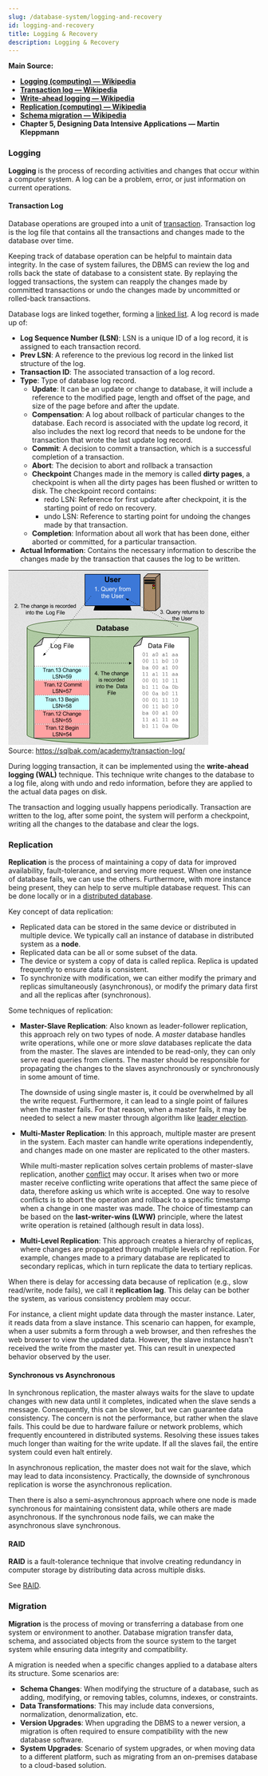 ```yaml
---
slug: /database-system/logging-and-recovery
id: logging-and-recovery
title: Logging & Recovery
description: Logging & Recovery
---
```


**Main Source:**

- **[Logging (computing) — Wikipedia](<https://en.wikipedia.org/wiki/Logging_(computing)>)**
- **[Transaction log — Wikipedia](https://en.wikipedia.org/wiki/Transaction_log)**
- **[Write-ahead logging — Wikipedia](https://en.wikipedia.org/wiki/Write-ahead_logging)**
- **[Replication (computing) — Wikipedia](<https://en.wikipedia.org/wiki/Replication_(computing)>)**
- **[Schema migration — Wikipedia](https://en.wikipedia.org/wiki/Schema_migration)**
- **Chapter 5, Designing Data Intensive Applications — Martin Kleppmann**

### Logging

**Logging** is the process of recording activities and changes that occur within a computer system. A log can be a problem, error, or just information on current operations.

#### Transaction Log

Database operations are grouped into a unit of [transaction](/database-system/transactions). Transaction log is the log file that contains all the transactions and changes made to the database over time.

Keeping track of database operation can be helpful to maintain data integrity. In the case of system failures, the DBMS can review the log and rolls back the state of database to a consistent state. By replaying the logged transactions, the system can reapply the changes made by committed transactions or undo the changes made by uncommitted or rolled-back transactions.

Database logs are linked together, forming a [linked list](/data-structures-and-algorithms/linked-list). A log record is made up of:

- **Log Sequence Number (LSN)**: LSN is a unique ID of a log record, it is assigned to each transaction record.
- **Prev LSN**: A reference to the previous log record in the linked list structure of the log.
- **Transaction ID**: The associated transaction of a log record.
- **Type**: Type of database log record.
  - **Update**: It can be an update or change to database, it will include a reference to the modified page, length and offset of the page, and size of the page before and after the update.
  - **Compensation**: A log about rollback of particular changes to the database. Each record is associated with the update log record, it also includes the next log record that needs to be undone for the transaction that wrote the last update log record.
  - **Commit**: A decision to commit a transaction, which is a successful completion of a transaction.
  - **Abort**: The decision to abort and rollback a transaction
  - **Checkpoint** Changes made in the memory is called **dirty pages**, a checkpoint is when all the dirty pages has been flushed or written to disk. The checkpoint record contains:
    - redo LSN: Reference for first update after checkpoint, it is the starting point of redo on recovery.
    - undo LSN: Reference to starting point for undoing the changes made by that transaction.
  - **Completion**: Information about all work that has been done, either aborted or committed, for a particular transaction.
- **Actual Information**: Contains the necessary information to describe the changes made by the transaction that causes the log to be written.

![Transaction log](./transaction-log.png)  
Source: https://sqlbak.com/academy/transaction-log/

During logging transaction, it can be implemented using the **write-ahead logging (WAL)** technique. This technique write changes to the database to a log file, along with undo and redo information, before they are applied to the actual data pages on disk.

The transaction and logging usually happens periodically. Transaction are written to the log, after some point, the system will perform a checkpoint, writing all the changes to the database and clear the logs.

### Replication

**Replication** is the process of maintaining a copy of data for improved availability, fault-tolerance, and serving more request. When one instance of database fails, we can use the others. Furthermore, with more instance being present, they can help to serve multiple database request. This can be done locally or in a [distributed database](/cloud-computing-and-distributed-systems/distributed-database).

Key concept of data replication:

- Replicated data can be stored in the same device or distributed in multiple device. We typically call an instance of database in distributed system as a **node**.
- Replicated data can be all or some subset of the data.
- The device or system a copy of data is called replica. Replica is updated frequently to ensure data is consistent.
- To synchronize with modification, we can either modify the primary and replicas simultaneously (asynchronous), or modify the primary data first and all the replicas after (synchronous).

Some techniques of replication:

- **Master-Slave Replication**: Also known as leader-follower replication, this approach rely on two types of node. A _master_ database handles write operations, while one or more _slave_ databases replicate the data from the master. The slaves are intended to be read-only, they can only serve read queries from clients. The master should be responsible for propagating the changes to the slaves asynchronously or synchronously in some amount of time.

  The downside of using single master is, it could be overwhelmed by all the write request. Furthermore, it can lead to a single point of failures when the master fails. For that reason, when a master fails, it may be needed to select a new master through algorithm like [leader election](/cloud-computing-and-distributed-systems/distributed-systems-model#leader-election).

- **Multi-Master Replication**: In this approach, multiple master are present in the system. Each master can handle write operations independently, and changes made on one master are replicated to the other masters.

  While multi-master replication solves certain problems of master-slave replication, another [conflict](/database-system/concurrency-control#conflict-serializability) may occur. It arises when two or more master receive conflicting write operations that affect the same piece of data, therefore asking us which write is accepted. One way to resolve conflicts is to abort the operation and rollback to a specific timestamp when a change in one master was made. The choice of timestamp can be based on the **last-writer-wins (LWW)** principle, where the latest write operation is retained (although result in data loss).

- **Multi-Level Replication**: This approach creates a hierarchy of replicas, where changes are propagated through multiple levels of replication. For example, changes made to a primary database are replicated to secondary replicas, which in turn replicate the data to tertiary replicas.

When there is delay for accessing data because of replication (e.g., slow read/write, node fails), we call it **replication lag**. This delay can be bother the system, as various consistency problem may occur.

For instance, a client might update data through the master instance. Later, it reads data from a slave instance. This scenario can happen, for example, when a user submits a form through a web browser, and then refreshes the web browser to view the updated data. However, the slave instance hasn't received the write from the master yet. This can result in unexpected behavior observed by the user.

#### Synchronous vs Asynchronous

In synchronous replication, the master always waits for the slave to update changes with new data until it completes, indicated when the slave sends a message. Consequently, this can be slower, but we can guarantee data consistency. The concern is not the performance, but rather when the slave fails. This could be due to hardware failure or network problems, which frequently encountered in distributed systems. Resolving these issues takes much longer than waiting for the write update. If all the slaves fail, the entire system could even halt entirely.

In asynchronous replication, the master does not wait for the slave, which may lead to data inconsistency. Practically, the downside of synchronous replication is worse the asynchronous replication.

Then there is also a semi-asynchronous approach where one node is made synchronous for maintaining consistent data, while others are made asynchronous. If the synchronous node fails, we can make the asynchronous slave synchronous.

#### RAID

**RAID** is a fault-tolerance technique that involve creating redundancy in computer storage by distributing data across multiple disks.

See [RAID](/operating-system/disk-management#raid).

### Migration

**Migration** is the process of moving or transferring a database from one system or environment to another. Database migration transfer data, schema, and associated objects from the source system to the target system while ensuring data integrity and compatibility.

A migration is needed when a specific changes applied to a database alters its structure. Some scenarios are:

- **Schema Changes**: When modifying the structure of a database, such as adding, modifying, or removing tables, columns, indexes, or constraints.
- **Data Transformations**: This may include data conversions, normalization, denormalization, etc.
- **Version Upgrades**: When upgrading the DBMS to a newer version, a migration is often required to ensure compatibility with the new database software.
- **System Upgrades**: Scenario of system upgrades, or when moving data to a different platform, such as migrating from an on-premises database to a cloud-based solution.
